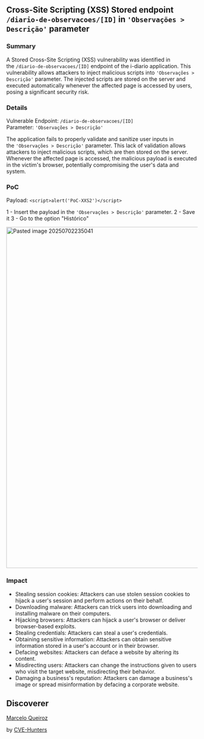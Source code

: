 ## Cross-Site Scripting (XSS) Stored endpoint `/diario-de-observacoes/[ID]` in `'Observações > Descrição'` parameter

### Summary

A Stored Cross-Site Scripting (XSS) vulnerability was identified in the `/diario-de-observacoes/[ID]` endpoint of the i-diario application. This vulnerability allows attackers to inject malicious scripts into `'Observações > Descrição'` parameter. The injected scripts are stored on the server and executed automatically whenever the affected page is accessed by users, posing a significant security risk.

### Details

Vulnerable Endpoint: `/diario-de-observacoes/[ID]`  
Parameter: `'Observações > Descrição'`

The application fails to properly validate and sanitize user inputs in the `'Observações > Descrição'` parameter. This lack of validation allows attackers to inject malicious scripts, which are then stored on the server. Whenever the affected page is accessed, the malicious payload is executed in the victim's browser, potentially compromising the user's data and system.

### PoC

Payload: `<script>alert('PoC-XXS2')</script>`

1 - Insert the payload in the `'Observações > Descrição'` parameter.
2 - Save it
3 - Go to the option "Histórico"

<img width="911" height="898" alt="Pasted image 20250702235041" src="https://github.com/user-attachments/assets/5d87ede1-3f28-46cd-9edd-fd7806f084cd" />


### Impact

- Stealing session cookies: Attackers can use stolen session cookies to hijack a user's session and perform actions on their behalf.
- Downloading malware: Attackers can trick users into downloading and installing malware on their computers.
- Hijacking browsers: Attackers can hijack a user's browser or deliver browser-based exploits.
- Stealing credentials: Attackers can steal a user's credentials.
- Obtaining sensitive information: Attackers can obtain sensitive information stored in a user's account or in their browser.
- Defacing websites: Attackers can deface a website by altering its content.
- Misdirecting users: Attackers can change the instructions given to users who visit the target website, misdirecting their behavior.
- Damaging a business's reputation: Attackers can damage a business's image or spread misinformation by defacing a corporate website.


## Discoverer

[Marcelo Queiroz](www.linkedin.com/in/marceloqueirozjr) 

by [CVE-Hunters](https://github.com/Sec-Dojo-Cyber-House/cve-hunters)

